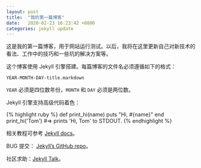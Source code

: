 ```yaml
---
layout: post
title:  "我的第一篇博客"
date:   2020-02-23 16:23:42 +0800
categories: jekyll update
---
```

这是我的第一篇博客，用于网站运行测试。以后，我将在这里更新自己对新技术的看法、工作中的技巧和一些坑的解决方案等。

这个博客使用 Jekyll 引擎搭建。每篇博客的文件名必须遵循如下的格式：

`YEAR-MONTH-DAY-title.markdown`

`YEAR` 必须是四位数年份，`MONTH` 和 `DAY` 必须是两位数。

Jekyll 引擎支持高级代码着色：

{% highlight ruby %}
def print_hi(name)
  puts "Hi, #{name}"
end
print_hi('Tom')
#=> prints 'Hi, Tom' to STDOUT.
{% endhighlight %}

相关教程可参考 [Jekyll docs][jekyll-docs]。 

BUG 提交： [Jekyll’s GitHub repo][jekyll-gh]。

社区求助：[Jekyll Talk][jekyll-talk]。

[jekyll-docs]: https://jekyllrb.com/docs/home
[jekyll-gh]:   https://github.com/jekyll/jekyll
[jekyll-talk]: https://talk.jekyllrb.com/
